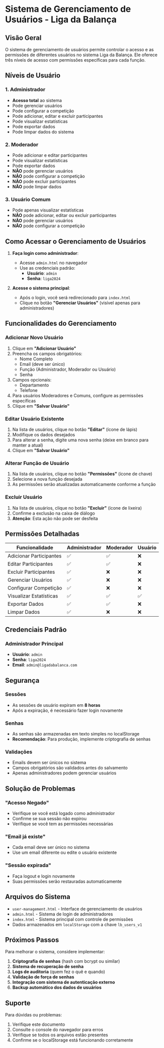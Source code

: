 # Sistema de Gerenciamento de Usuários - Liga da Balança

## Visão Geral

O sistema de gerenciamento de usuários permite controlar o acesso e as permissões de diferentes usuários no sistema Liga da Balança. Ele oferece três níveis de acesso com permissões específicas para cada função.

## Níveis de Usuário

### 1. Administrador
- **Acesso total** ao sistema
- Pode gerenciar usuários
- Pode configurar a competição
- Pode adicionar, editar e excluir participantes
- Pode visualizar estatísticas
- Pode exportar dados
- Pode limpar dados do sistema

### 2. Moderador
- Pode adicionar e editar participantes
- Pode visualizar estatísticas
- Pode exportar dados
- **NÃO** pode gerenciar usuários
- **NÃO** pode configurar a competição
- **NÃO** pode excluir participantes
- **NÃO** pode limpar dados

### 3. Usuário Comum
- Pode apenas visualizar estatísticas
- **NÃO** pode adicionar, editar ou excluir participantes
- **NÃO** pode gerenciar usuários
- **NÃO** pode configurar a competição

## Como Acessar o Gerenciamento de Usuários

1. **Faça login como administrador**:
   - Acesse `admin.html` no navegador
   - Use as credenciais padrão:
     - **Usuário**: `admin`
     - **Senha**: `liga2024`

2. **Acesse o sistema principal**:
   - Após o login, você será redirecionado para `index.html`
   - Clique no botão **"Gerenciar Usuários"** (visível apenas para administradores)

## Funcionalidades do Gerenciamento

### Adicionar Novo Usuário

1. Clique em **"Adicionar Usuário"**
2. Preencha os campos obrigatórios:
   - Nome Completo
   - Email (deve ser único)
   - Função (Administrador, Moderador ou Usuário)
   - Senha
3. Campos opcionais:
   - Departamento
   - Telefone
4. Para usuários Moderadores e Comuns, configure as permissões específicas
5. Clique em **"Salvar Usuário"**

### Editar Usuário Existente

1. Na lista de usuários, clique no botão **"Editar"** (ícone de lápis)
2. Modifique os dados desejados
3. Para alterar a senha, digite uma nova senha (deixe em branco para manter a atual)
4. Clique em **"Salvar Usuário"**

### Alterar Função de Usuário

1. Na lista de usuários, clique no botão **"Permissões"** (ícone de chave)
2. Selecione a nova função desejada
3. As permissões serão atualizadas automaticamente conforme a função

### Excluir Usuário

1. Na lista de usuários, clique no botão **"Excluir"** (ícone de lixeira)
2. Confirme a exclusão na caixa de diálogo
3. **Atenção**: Esta ação não pode ser desfeita

## Permissões Detalhadas

| Funcionalidade | Administrador | Moderador | Usuário |
|----------------|---------------|-----------|---------|
| Adicionar Participantes | ✅ | ✅ | ❌ |
| Editar Participantes | ✅ | ✅ | ❌ |
| Excluir Participantes | ✅ | ❌ | ❌ |
| Gerenciar Usuários | ✅ | ❌ | ❌ |
| Configurar Competição | ✅ | ❌ | ❌ |
| Visualizar Estatísticas | ✅ | ✅ | ✅ |
| Exportar Dados | ✅ | ✅ | ❌ |
| Limpar Dados | ✅ | ❌ | ❌ |

## Credenciais Padrão

### Administrador Principal
- **Usuário**: `admin`
- **Senha**: `liga2024`
- **Email**: `admin@ligadabalanca.com`

## Segurança

### Sessões
- As sessões de usuário expiram em **8 horas**
- Após a expiração, é necessário fazer login novamente

### Senhas
- As senhas são armazenadas em texto simples no localStorage
- **Recomendação**: Para produção, implemente criptografia de senhas

### Validações
- Emails devem ser únicos no sistema
- Campos obrigatórios são validados antes do salvamento
- Apenas administradores podem gerenciar usuários

## Solução de Problemas

### "Acesso Negado"
- Verifique se você está logado como administrador
- Confirme se sua sessão não expirou
- Verifique se você tem as permissões necessárias

### "Email já existe"
- Cada email deve ser único no sistema
- Use um email diferente ou edite o usuário existente

### "Sessão expirada"
- Faça logout e login novamente
- Suas permissões serão restauradas automaticamente

## Arquivos do Sistema

- `user-management.html` - Interface de gerenciamento de usuários
- `admin.html` - Sistema de login de administradores
- `index.html` - Sistema principal com controle de permissões
- Dados armazenados em `localStorage` com a chave `lb_users_v1`

## Próximos Passos

Para melhorar o sistema, considere implementar:

1. **Criptografia de senhas** (hash com bcrypt ou similar)
2. **Sistema de recuperação de senha**
3. **Logs de auditoria** (quem fez o quê e quando)
4. **Validação de força de senhas**
5. **Integração com sistema de autenticação externo**
6. **Backup automático dos dados de usuários**

## Suporte

Para dúvidas ou problemas:
1. Verifique este documento
2. Consulte o console do navegador para erros
3. Verifique se todos os arquivos estão presentes
4. Confirme se o localStorage está funcionando corretamente
